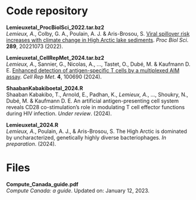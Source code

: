 Code repository
===============
**Lemieuxetal_ProcBiolSci_2022.tar.bz2**<br/>
*Lemieux, A.*, Colby, G. A., Poulain, A. J. & Aris-Brosou, S. [Viral spillover risk increases with climate change in High Arctic lake sediments](https://royalsocietypublishing.org/doi/10.1098/rspb.2022.1073). *Proc Biol Sci*. **289**, 20221073 (2022).

**Lemieuxetal_CellRepMet_2024.tar.bz2**<br/>
*Lemieux, A.*, Sannier, G., Nicolas, A., ..., Tastet, O., Dubé, M. & Kaufmann D. E. [Enhanced detection of antigen-specific T cells by a multiplexed AIM assay](https://www.cell.com/cell-reports-methods/fulltext/S2667-2375(23)00376-4). *Cell Rep Met*. **4**, 100690 (2024).

**ShaabanKabakiboetal_2024.R**<br/>
Shaaban Kabakibo, T., Arnold, E., Padhan, K., *Lemieux, A.*, ..., Shoukry, N., Dubé, M. & Kaufmann D. E. An artificial antigen-presenting cell system reveals CD28 co-stimulation’s role in modulating T cell effector functions during HIV infection. *Under review*. (2024).

**Lemieuxetal_2024.R**<br/>
*Lemieux, A.*, Poulain, A. J., & Aris-Brosou, S. The High Arctic is dominated by uncharacterized, genetically highly diverse bacteriophages. *In preparation*. (2024).

Files
===============
**Compute_Canada_guide.pdf**<br/>
*Compute Canada: a guide*. Updated on: January 12, 2023.
